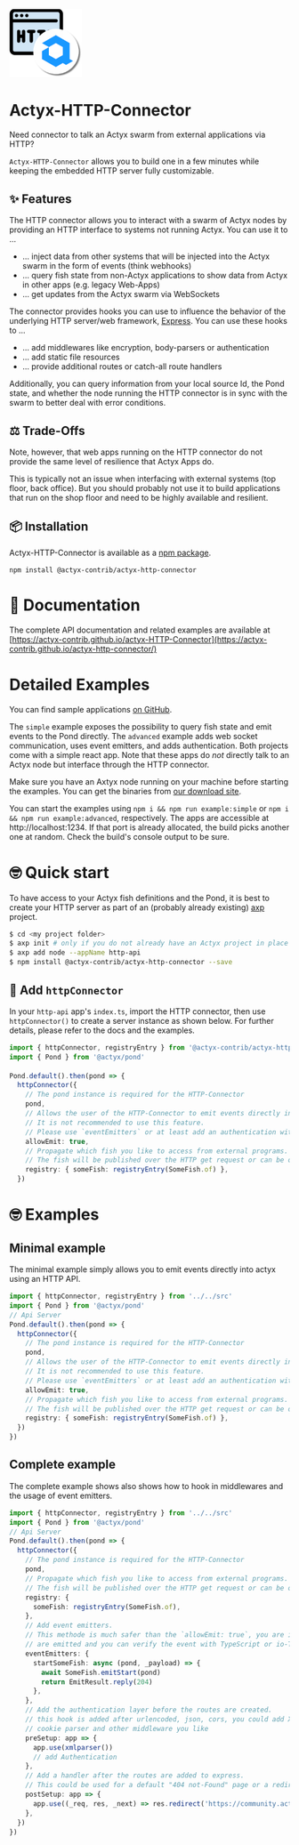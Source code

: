 <img width="130px" src="https://raw.githubusercontent.com/actyx-contrib/actyx-HTTP-Connector/master/icon.png?token=AATHWQIC5RWS62GY3OINH3C645MHQ">

# Actyx-HTTP-Connector

Need connector to talk an Actyx swarm from external applications via HTTP?

`Actyx-HTTP-Connector` allows you to build one in a few minutes while keeping the embedded HTTP server fully customizable.

## ✨ Features

The HTTP connector allows you to interact with a swarm of Actyx nodes by providing an HTTP interface to systems not running Actyx.
You can use it to ...

- ... inject data from other systems that will be injected into the Actyx swarm in the form of events (think webhooks)
- ... query fish state from non-Actyx applications to show data from Actyx in other apps (e.g. legacy Web-Apps)
- ... get updates from the Actyx swarm via WebSockets

The connector provides hooks you can use to influence the behavior of the underlying HTTP server/web framework, [Express](https://expressjs.com/). You can use these hooks to ...

- ... add middlewares like encryption, body-parsers or authentication
- ... add static file resources
- ... provide additional routes or catch-all route handlers

Additionally, you can query information from your local source Id, the Pond state, and whether the node running the HTTP connector is in sync with the swarm to better deal with error conditions.

## ⚖️ Trade-Offs

Note, however, that web apps running on the HTTP connector do not provide the same level of resilience that Actyx Apps do.

This is typically not an issue when interfacing with external systems (top floor, back office). But you should probably not use it to build applications that run on the shop floor and need to be highly available and resilient.

## 📦 Installation

Actyx-HTTP-Connector is available as a [npm package](https://www.npmjs.com/package/@actyx-contrib/actyx-http-connector).

```shell
npm install @actyx-contrib/actyx-http-connector
```

# 📖 Documentation

The complete API documentation and related examples are available at [https://actyx-contrib.github.io/actyx-HTTP-Connector](https://actyx-contrib.github.io/actyx-http-connector/)

# Detailed Examples

You can find sample applications [on GitHub](https://github.com/actyx-contrib/actyx-http-connector/tree/master/example).

The `simple` example exposes the possibility to query fish state and emit events to the Pond directly. The `advanced` example adds web socket communication, uses event emitters, and adds authentication. Both projects come with a simple react app. Note that these apps do _not_ directly talk to an Actyx node but interface through the HTTP connector.

Make sure you have an Axtyx node running on your machine before starting the examples. You can get the binaries from [our download site](https://downloads.actyx.com/).

You can start the examples using `npm i && npm run example:simple` or `npm i && npm run example:advanced`, respectively. The apps are accessible at http://localhost:1234. If that port is already allocated, the build picks another one at random. Check the build's console output to be sure.

# 🤓 Quick start

To have access to your Actyx fish definitions and the Pond, it is best to create your HTTP server as part of an (probably already existing) [axp](https://github.com/actyx-contrib/actyx-project-cli) project.

```sh
$ cd <my project folder>
$ axp init # only if you do not already have an Actyx project in place
$ axp add node --appName http-api
$ npm install @actyx-contrib/actyx-http-connector --save
```

## 🔌 Add `httpConnector`

In your `http-api` app's `index.ts`, import the HTTP connector, then use `httpConnector()` to create a server instance as shown below.
For further details, please refer to the docs and the examples.

```ts
import { httpConnector, registryEntry } from '@actyx-contrib/actyx-http-connector'
import { Pond } from '@actyx/pond'

Pond.default().then(pond => {
  httpConnector({
    // The pond instance is required for the HTTP-Connector
    pond,
    // Allows the user of the HTTP-Connector to emit events directly into actyx.
    // It is not recommended to use this feature.
    // Please use `eventEmitters` or at least add an authentication with `preSetup`
    allowEmit: true,
    // Propagate which fish you like to access from external programs.
    // The fish will be published over the HTTP get request or can be observed with the websocket
    registry: { someFish: registryEntry(SomeFish.of) },
  })
```

# 🤓 Examples

## Minimal example

The minimal example simply allows you to emit events directly into actyx using an HTTP API.

```ts
import { httpConnector, registryEntry } from '../../src'
import { Pond } from '@actyx/pond'
// Api Server
Pond.default().then(pond => {
  httpConnector({
    // The pond instance is required for the HTTP-Connector
    pond,
    // Allows the user of the HTTP-Connector to emit events directly into actyx.
    // It is not recommended to use this feature.
    // Please use `eventEmitters` or at least add an authentication with `preSetup`
    allowEmit: true,
    // Propagate which fish you like to access from external programs.
    // The fish will be published over the HTTP get request or can be observed with the websocket
    registry: { someFish: registryEntry(SomeFish.of) },
  })
})
```

## Complete example

The complete example shows also shows how to hook in middlewares and the usage of event emitters.

```typescript
import { httpConnector, registryEntry } from '../../src'
import { Pond } from '@actyx/pond'
// Api Server
Pond.default().then(pond => {
  httpConnector({
    // The pond instance is required for the HTTP-Connector
    pond,
    // Propagate which fish you like to access from external programs.
    // The fish will be published over the HTTP get request or can be observed with the websocket
    registry: {
      someFish: registryEntry(SomeFish.of),
    },
    // Add event emitters.
    // This methode is much safer than the `allowEmit: true`, you are in control which event
    // are emitted and you can verify the event with TypeScript or io-TS
    eventEmitters: {
      startSomeFish: async (pond, _payload) => {
        await SomeFish.emitStart(pond)
        return EmitResult.reply(204)
      },
    },
    // Add the authentication layer before the routes are created.
    // this hook is added after urlencoded, json, cors, you could add XML parser,
    // cookie parser and other middleware you like
    preSetup: app => {
      app.use(xmlparser())
      // add Authentication
    },
    // Add a handler after the routes are added to express.
    // This could be used for a default "404 not-Found" page or a redirect to your documentation
    postSetup: app => {
      app.use((_req, res, _next) => res.redirect('https://community.actyx.com'))
    },
  })
})
```
